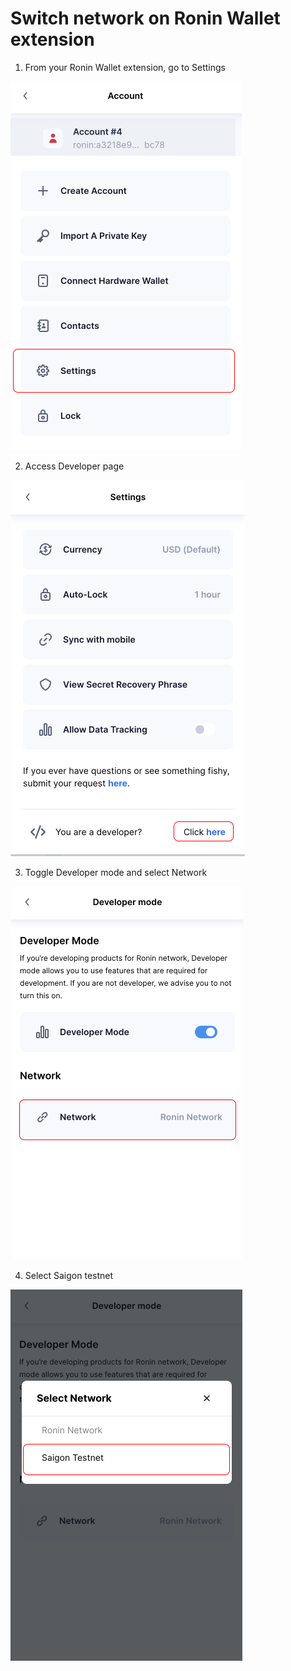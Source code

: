# Switch network on Ronin Wallet extension

1. From your Ronin Wallet extension, go to Settings

![Wallet Settings](<./wallet/wallet-1.png>)

2. Access Developer page

![Wallet Developer page](<./wallet/wallet-2.png>)

3. Toggle Developer mode and select Network

![Select Network](<./wallet/wallet-3.png>)

4. Select Saigon testnet

![Select Network](<./wallet/wallet-4.png>)
